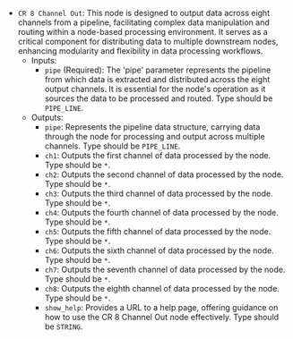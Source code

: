 - `CR 8 Channel Out`: This node is designed to output data across eight channels from a pipeline, facilitating complex data manipulation and routing within a node-based processing environment. It serves as a critical component for distributing data to multiple downstream nodes, enhancing modularity and flexibility in data processing workflows.
    - Inputs:
        - `pipe` (Required): The 'pipe' parameter represents the pipeline from which data is extracted and distributed across the eight output channels. It is essential for the node's operation as it sources the data to be processed and routed. Type should be `PIPE_LINE`.
    - Outputs:
        - `pipe`: Represents the pipeline data structure, carrying data through the node for processing and output across multiple channels. Type should be `PIPE_LINE`.
        - `ch1`: Outputs the first channel of data processed by the node. Type should be `*`.
        - `ch2`: Outputs the second channel of data processed by the node. Type should be `*`.
        - `ch3`: Outputs the third channel of data processed by the node. Type should be `*`.
        - `ch4`: Outputs the fourth channel of data processed by the node. Type should be `*`.
        - `ch5`: Outputs the fifth channel of data processed by the node. Type should be `*`.
        - `ch6`: Outputs the sixth channel of data processed by the node. Type should be `*`.
        - `ch7`: Outputs the seventh channel of data processed by the node. Type should be `*`.
        - `ch8`: Outputs the eighth channel of data processed by the node. Type should be `*`.
        - `show_help`: Provides a URL to a help page, offering guidance on how to use the CR 8 Channel Out node effectively. Type should be `STRING`.
